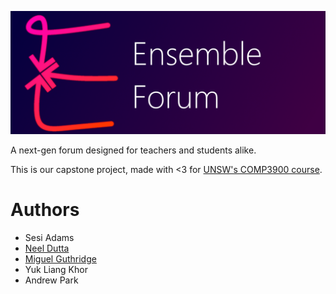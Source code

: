 ![Banner](./EnsembleForumBanner.png)

A next-gen forum designed for teachers and students alike.

This is our capstone project, made with <3 for [UNSW's COMP3900 course](https://www.handbook.unsw.edu.au/undergraduate/courses/2022/COMP3900/).

# Authors

* Sesi Adams
* [Neel Dutta](https://ndoot.github.io/portfolio/)
* [Miguel Guthridge](https://github.com/MiguelGuthridge)
* Yuk Liang Khor
* Andrew Park
